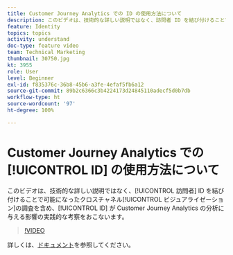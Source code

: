 ```yaml
---
title: Customer Journey Analytics での ID の使用方法について
description: このビデオは、技術的な詳しい説明ではなく、訪問者 ID を結び付けることで可能になったクロスチャネルのビジュアライゼーションの調査を含め、ID が Adobe Customer Journey Analytics の分析に与える影響についての実践的な考察をおこないます。
feature: Identity
topics: topics
activity: understand
doc-type: feature video
team: Technical Marketing
thumbnail: 30750.jpg
kt: 3955
role: User
level: Beginner
exl-id: f835376c-36b8-45b6-a3fe-4efaf5fb6a12
source-git-commit: 89b2c6366c3b4224173d24845110adecf5d0b7db
workflow-type: ht
source-wordcount: '97'
ht-degree: 100%

---
```


# Customer Journey Analytics での [!UICONTROL ID] の使用方法について

このビデオは、技術的な詳しい説明ではなく、[!UICONTROL 訪問者] ID を結び付けることで可能になったクロスチャネル[!UICONTROL ビジュアライゼーション]の調査を含め、[!UICONTROL ID] が Customer Journey Analytics の分析に与える影響の実践的な考察をおこないます。

>[!VIDEO](https://video.tv.adobe.com/v/30750/?learn=on&quality=12&enable10seconds=on&speedcontrol=on)

詳しくは、[ドキュメント](https://experienceleague.adobe.com/docs/analytics-platform/using/cja-landing.html?lang=ja)を参照してください。

